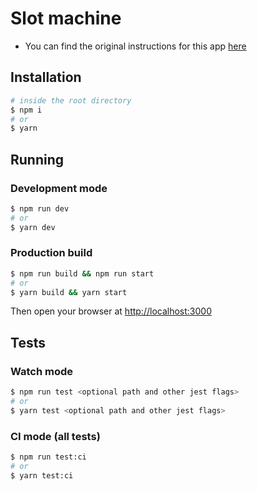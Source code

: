 # Slot machine

- You can find the original instructions for this app [here](./challenge.md)

## Installation

```sh
# inside the root directory
$ npm i
# or
$ yarn
```

## Running

### Development mode

```sh
$ npm run dev
# or
$ yarn dev
```

### Production build

```sh
$ npm run build && npm run start
# or
$ yarn build && yarn start
```

Then open your browser at [http://localhost:3000](http://localhost:3000)

## Tests

### Watch mode

```sh
$ npm run test <optional path and other jest flags>
# or
$ yarn test <optional path and other jest flags>
```

### CI mode (all tests)

```sh
$ npm run test:ci
# or
$ yarn test:ci
```
